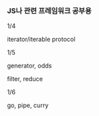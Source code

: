 ### JS나 관련 프레임워크 공부용

1/4

iterator/iterable protocol

1/5

generator, odds

filter, reduce

1/6

go, pipe, curry
